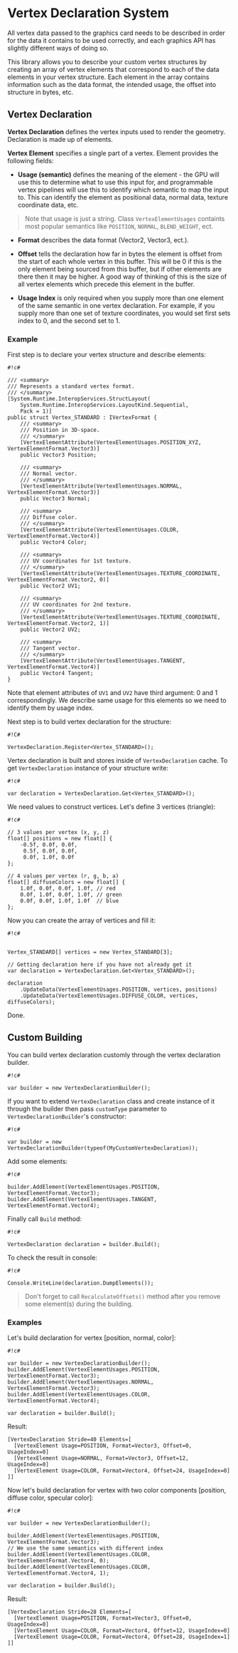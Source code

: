 # Vertex Declaration System

All vertex data passed to the graphics card needs to be described in order for the data it 
contains to be used correctly, and each graphics API has slightly different ways of doing so.

This library allows you to describe your custom vertex structures by creating an array of vertex 
elements that correspond to each of the data elements in your vertex structure. Each element 
in the array contains information such as the data format, the intended usage, the offset into 
structure in bytes, etc.

## Vertex Declaration

**Vertex Declaration** defines the vertex inputs used to render the geometry. Declaration is made up of elements.

**Vertex Element** specifies a single part of a vertex. Element provides the following fields:

- **Usage (semantic)** defines the meaning of the element - the GPU will use this to determine what to use this input 
for, and programmable vertex pipelines will use this to identify which semantic to map the input to. 
This can identify the element as positional data, normal data, texture coordinate data, etc.

> Note that usage is just a string. Class `VertexElementUsages` containts most popular semantics like 
`POSITION`, `NORMAL`, `BLEND_WEIGHT`, ect.

- **Format** describes the data format (Vector2, Vector3, ect.).

- **Offset** tells the declaration how far in bytes the element is offset from the start of each whole vertex in this 
buffer. This will be 0 if this is the only element being sourced from this buffer, but if other elements 
are there then it may be higher. A good way of thinking of this is the size of all vertex elements 
which precede this element in the buffer.

- **Usage Index** is only required when you supply more than one element of the same semantic in one 
vertex declaration. For example, if you supply more than one set of texture coordinates, you would 
set first sets index to 0, and the second set to 1.

### Example

First step is to declare your vertex structure and describe elements:


```
#!c#

/// <summary>
/// Represents a standard vertex format.
/// </summary>
[System.Runtime.InteropServices.StructLayout(
    System.Runtime.InteropServices.LayoutKind.Sequential,
    Pack = 1)]
public struct Vertex_STANDARD : IVertexFormat {
    /// <summary>
    /// Position in 3D-space.
    /// </summary>
    [VertexElementAttribute(VertexElementUsages.POSITION_XYZ, VertexElementFormat.Vector3)]
    public Vector3 Position;

    /// <summary>
    /// Normal vector.
    /// </summary>
    [VertexElementAttribute(VertexElementUsages.NORMAL, VertexElementFormat.Vector3)]
    public Vector3 Normal;

    /// <summary>
    /// Diffuse color.
    /// </summary>
    [VertexElementAttribute(VertexElementUsages.COLOR, VertexElementFormat.Vector4)]
    public Vector4 Color;

    /// <summary>
    /// UV coordinates for 1st texture.
    /// </summary>
    [VertexElementAttribute(VertexElementUsages.TEXTURE_COORDINATE, VertexElementFormat.Vector2, 0)]
    public Vector2 UV1;

    /// <summary>
    /// UV coordinates for 2nd texture.
    /// </summary>
    [VertexElementAttribute(VertexElementUsages.TEXTURE_COORDINATE, VertexElementFormat.Vector2, 1)]
    public Vector2 UV2;

    /// <summary>
    /// Tangent vector.
    /// </summary>
    [VertexElementAttribute(VertexElementUsages.TANGENT, VertexElementFormat.Vector4)]
    public Vector4 Tangent;
}
```

Note that element attributes of `UV1` and `UV2` have third argument: 0 and 1 correspondingly. We describe same usage for 
this elements so we need to identify them by usage index.

Next step is to build vertex declaration for the structure:

```
#!C#

VertexDeclaration.Register<Vertex_STANDARD>();
```

Vertex declaration is built and stores inside of `VertexDeclaration` cache. To get `VertexDeclaration` 
instance of your structure write:

```
#!c#

var declaration = VertexDeclaration.Get<Vertex_STANDARD>();
```
	
We need values to construct vertices. Let's define 3 vertices (triangle):

```
#!c#

// 3 values per vertex (x, y, z)
float[] positions = new float[] {
	-0.5f, 0.0f, 0.0f,
	 0.5f, 0.0f, 0.0f,
	 0.0f, 1.0f, 0.0f
};

// 4 values per vertex (r, g, b, a)
float[] diffuseColors = new float[] {
	1.0f, 0.0f, 0.0f, 1.0f, // red
	0.0f, 1.0f, 0.0f, 1.0f, // green
	0.0f, 0.0f, 1.0f, 1.0f  // blue
};
```

Now you can create the array of vertices and fill it:

```
#!c#


Vertex_STANDARD[] vertices = new Vertex_STANDARD[3];

// Getting declaration here if you have not already get it
var declaration = VertexDeclaration.Get<Vertex_STANDARD>();

declaration
	.UpdateData(VertexElementUsages.POSITION, vertices, positions)
	.UpdateData(VertexElementUsages.DIFFUSE_COLOR, vertices, diffuseColors);
```

Done.

## Custom Building

You can build vertex declaration customly through the vertex declaration builder.

```
#!c#

var builder = new VertexDeclarationBuilder();
```

If you want to extend `VertexDeclaration` class and create instance of it through the builder then pass `customType` parameter to `VertexDeclarationBuilder`'s constructor:

```
#!c#

var builder = new VertexDeclarationBuilder(typeof(MyCustomVertexDeclaration));
```

Add some elements:

```
#!c#

builder.AddElement(VertexElementUsages.POSITION, VertexElementFormat.Vector3);
builder.AddElement(VertexElementUsages.TANGENT, VertexElementFormat.Vector4);
```

Finally call `Build` method:

```
#!c#

VertexDeclaration declaration = builder.Build();
```

To check the result in console:

```
#!c#

Console.WriteLine(declaration.DumpElements());
```

> Don't forget to call `RecalculateOffsets()` method after you remove some element(s) during the building.

### Examples

Let's build declaration for vertex [position, normal, color]:

```
#!c#

var builder = new VertexDeclarationBuilder();
builder.AddElement(VertexElementUsages.POSITION, VertexElementFormat.Vector3);
builder.AddElement(VertexElementUsages.NORMAL, VertexElementFormat.Vector3);
builder.AddElement(VertexElementUsages.COLOR, VertexElementFormat.Vector4);

var declaration = builder.Build();
```

Result:

	[VertexDeclaration Stride=40 Elements=[
	  [VertexElement Usage=POSITION, Format=Vector3, Offset=0, UsageIndex=0]
	  [VertexElement Usage=NORMAL, Format=Vector3, Offset=12, UsageIndex=0]
	  [VertexElement Usage=COLOR, Format=Vector4, Offset=24, UsageIndex=0]
	]]

Now let's build declaration for vertex with two color components [position, diffuse color, specular color]:

```
#!c#

var builder = new VertexDeclarationBuilder();

builder.AddElement(VertexElementUsages.POSITION, VertexElementFormat.Vector3);
// We use the same semantics with different index
builder.AddElement(VertexElementUsages.COLOR, VertexElementFormat.Vector4, 0);
builder.AddElement(VertexElementUsages.COLOR, VertexElementFormat.Vector4, 1);

var declaration = builder.Build();
```

Result:

	[VertexDeclaration Stride=28 Elements=[
	  [VertexElement Usage=POSITION, Format=Vector3, Offset=0, UsageIndex=0]
	  [VertexElement Usage=COLOR, Format=Vector4, Offset=12, UsageIndex=0]
	  [VertexElement Usage=COLOR, Format=Vector4, Offset=28, UsageIndex=1]
	]]